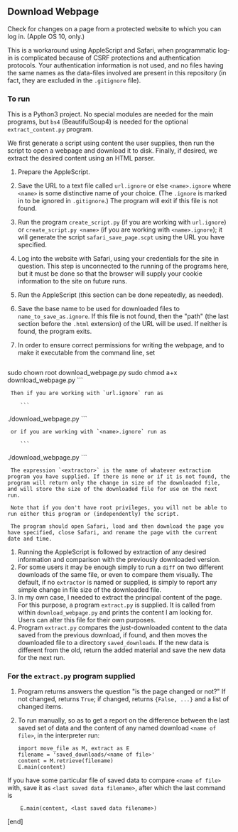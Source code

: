 ## Download Webpage

Check for changes on a page from a protected website to which you can log in. (Apple OS 10, only.)

This is a workaround using AppleScript and Safari, when programmatic log-in is complicated because of CSRF protections and authentication protocols. Your authentication information is not used, and no files having the same names as the data-files involved are present in this repository (in fact, they are excluded in the `.gitignore` file).

### To run

This is a Python3 project. No special modules are needed for the main programs, but `bs4` (BeautifulSoup4) is needed for the optional `extract_content.py` program.

We first generate a script using content the user supplies, then run the script to open a webpage and download it to disk. Finally, if desired, we extract the desired content using an HTML parser.

 1. Prepare the AppleScript.
   2. Save the URL to a text file called `url.ignore` or else `<name>.ignore` where `<name>` is some distinctive name of your choice. (The `.ignore` is marked in to be ignored in `.gitignore`.) The program will exit if this file is not found.
   2. Run the program `create_script.py` (if you are working with `url.ignore`) or `create_script.py <name>` (if you are working with `<name>.ignore`); it will generate the script `safari_save_page.scpt` using the URL you have specified.
 1. Log into the website with Safari, using your credentials for the site in question. This step is unconnected to the running of the programs here, but it must be done so that the browser will supply your cookie information to the site on future runs.
 1. Run the AppleScript (this section can be done repeatedly, as needed).
   2. Save the base name to be used for downloaded files to `name_to_save_as.ignore`. If this file is not found, then the "path" (the last section before the `.html` extension) of the URL will be used. If neither is found, the program exits.
   2. In order to ensure correct permissions for writing the webpage, and to make it executable from the command line, set

        ```
sudo chown root download_webpage.py
sudo chmod a+x download_webpage.py
        ```

     Then if you are working with `url.ignore` run as

        ```
./download_webpage.py
        ```

     or if you are working with `<name>.ignore` run as

        ```
./download_webpage.py <name> <extractor>
        ```

     The expression `<extractor>` is the name of whatever extraction program you have supplied. If there is none or if it is not found, the program will return only the change in size of the downloaded file, and will store the size of the downloaded file for use on the next run.

     Note that if you don't have root privileges, you will not be able to run either this program or (independently) the script.

     The program should open Safari, load and then download the page you have specified, close Safari, and rename the page with the current date and time.
 1. Running the AppleScript is followed by extraction of any desired information and comparison with the previously downloaded version.
   2. For some users it may be enough simply to run a `diff` on two different downloads of the same file, or even to compare them visually. The default, if no `extractor` is named or supplied, is simply to report any simple change in file size of the downloaded file.
   2. In my own case, I needed to extract the principal content of the page. For this purpose, a program `extract.py` is supplied. It is called from within `download_webpage.py` and prints the content I am looking for. Users can alter this file for their own purposes.
   2. Program `extract.py` compares the just-downloaded content to the data saved from the previous download, if found, and then moves the downloaded file to a directory `saved_downloads`. If the new data is different from the old, return the added material and save the new data for the next run.

### For the `extract.py` program supplied

 1. Program returns answers the question "is the page changed or not?" If not changed, returns `True`; if changed, returns `{False, ...}` and a list of changed items.

 1. To run manually, so as to get a report on the difference between the last saved set of data and the content of any named download `<name of file>`, in the interpreter run:

        import move_file as M, extract as E
        filename = 'saved_downloads/<name of file>'
        content = M.retrieve(filename)
        E.main(content)

   If you have some particular file of saved data to compare `<name of file>` with, save it as `<last saved data filename>`, after which the last command is
   
        E.main(content, <last saved data filename>)

[end]
